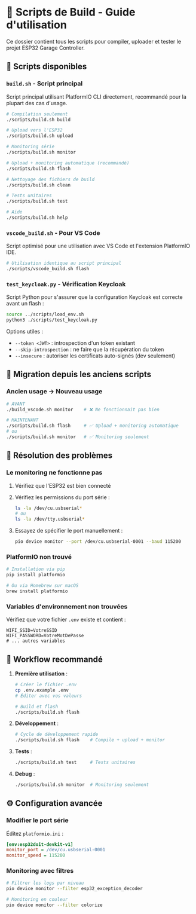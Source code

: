 # 🔧 Scripts de Build - Guide d'utilisation

Ce dossier contient tous les scripts pour compiler, uploader et tester le projet ESP32 Garage Controller.

## 📜 Scripts disponibles

### `build.sh` - Script principal

Script principal utilisant PlatformIO CLI directement, recommandé pour la plupart des cas d'usage.

```bash
# Compilation seulement
./scripts/build.sh build

# Upload vers l'ESP32
./scripts/build.sh upload

# Monitoring série
./scripts/build.sh monitor

# Upload + monitoring automatique (recommandé)
./scripts/build.sh flash

# Nettoyage des fichiers de build
./scripts/build.sh clean

# Tests unitaires
./scripts/build.sh test

# Aide
./scripts/build.sh help
```

### `vscode_build.sh` - Pour VS Code

Script optimisé pour une utilisation avec VS Code et l'extension PlatformIO IDE.

```bash
# Utilisation identique au script principal
./scripts/vscode_build.sh flash
```

### `test_keycloak.py` - Vérification Keycloak

Script Python pour s'assurer que la configuration Keycloak est correcte avant un flash :

```bash
source ../scripts/load_env.sh
python3 ./scripts/test_keycloak.py
```

Options utiles :

- `--token <JWT>` : introspection d'un token existant
- `--skip-introspection` : ne faire que la récupération du token
- `--insecure` : autoriser les certificats auto-signés (dev seulement)

## 🔄 Migration depuis les anciens scripts

### Ancien usage → Nouveau usage

```bash
# AVANT
./build_vscode.sh monitor    # ❌ Ne fonctionnait pas bien

# MAINTENANT  
./scripts/build.sh flash     # ✅ Upload + monitoring automatique
# ou
./scripts/build.sh monitor   # ✅ Monitoring seulement
```

## 🐛 Résolution des problèmes

### Le monitoring ne fonctionne pas

1. Vérifiez que l'ESP32 est bien connecté
2. Vérifiez les permissions du port série :

   ```bash
   ls -la /dev/cu.usbserial*
   # ou
   ls -la /dev/tty.usbserial*
   ```

3. Essayez de spécifier le port manuellement :

   ```bash
   pio device monitor --port /dev/cu.usbserial-0001 --baud 115200
   ```

### PlatformIO non trouvé

```bash
# Installation via pip
pip install platformio

# Ou via Homebrew sur macOS
brew install platformio
```

### Variables d'environnement non trouvées

Vérifiez que votre fichier `.env` existe et contient :

```env
WIFI_SSID=VotreSSID
WIFI_PASSWORD=VotreMotDePasse
# ... autres variables
```

## 🎯 Workflow recommandé

1. **Première utilisation** :

   ```bash
   # Créer le fichier .env
   cp .env.example .env
   # Éditer avec vos valeurs
   
   # Build et flash
   ./scripts/build.sh flash
   ```

2. **Développement** :

   ```bash
   # Cycle de développement rapide
   ./scripts/build.sh flash    # Compile + upload + monitor
   ```

3. **Tests** :

   ```bash
   ./scripts/build.sh test     # Tests unitaires
   ```

4. **Debug** :

   ```bash
   ./scripts/build.sh monitor  # Monitoring seulement
   ```

## ⚙️ Configuration avancée

### Modifier le port série

Éditez `platformio.ini` :

```ini
[env:esp32doit-devkit-v1]
monitor_port = /dev/cu.usbserial-0001
monitor_speed = 115200
```

### Monitoring avec filtres

```bash
# Filtrer les logs par niveau
pio device monitor --filter esp32_exception_decoder

# Monitoring en couleur
pio device monitor --filter colorize
```
